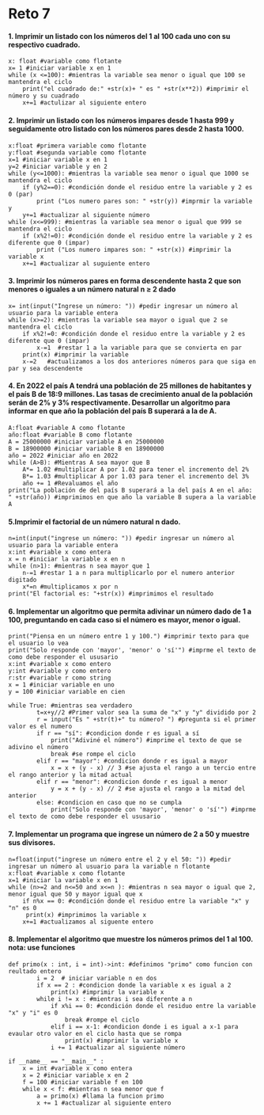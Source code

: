 
# Reto 7

#### 1. Imprimir un listado con los números del 1 al 100 cada uno con su respectivo cuadrado.
```pseudocode
x: float #variable como flotante
x= 1 #iniciar variable x en 1
while (x <=100): #mientras la variable sea menor o igual que 100 se mantendra el ciclo
    print("el cuadrado de:" +str(x)+ " es " +str(x**2)) #imprimir el número y su cuadrado
    x+=1 #actulizar al siguiente entero
```
#### 2. Imprimir un listado con los números impares desde 1 hasta 999 y seguidamente otro listado con los números pares desde 2 hasta 1000.
```psudocode
x:float #primera variable como flotante
y:float #segunda variable como flotante
x=1 #iniciar variable x en 1
y=2 #iniciar variable y en 2
while (y<=1000): #mientras la variable sea menor o igual que 1000 se mantendra el ciclo
    if (y%2==0): #condición donde el residuo entre la variable y 2 es 0 (par)
        print ("Los numero pares son: " +str(y)) #imprmir la variable y
    y+=1 #actualizar al siguiente número
while (x<=999): #mientras la variable sea menor o igual que 999 se mantendra el ciclo
    if (x%2!=0): #condición donde el residuo entre la variable y 2 es diferente que 0 (impar)
        print ("Los numero impares son: " +str(x)) #imprimir la variable x
    x+=1 #actualizar al suguiente entero
```
#### 3. Imprimir los números pares en forma descendente hasta 2 que son menores o iguales a un número natural n ≥ 2 dado

```psudocode
x= int(input("Ingrese un número: ")) #pedir ingresar un número al usuario para la variable entera 
while (x>=2): #mientras la variable sea mayor o igual que 2 se mantendra el ciclo
    if x%2!=0: #condición donde el residuo entre la variable y 2 es diferente que 0 (impar)
        x-=1  #restar 1 a la variable para que se convierta en par 
    print(x) #imprimir la variable
    x-=2   #actualizamos a los dos anteriores números para que siga en par y sea descendente      
```
#### 4. En 2022 el país A tendrá una población de 25 millones de habitantes y el país B de 18:9 millones. Las tasas de crecimiento anual de la población serán de 2% y 3% respectivamente. Desarrollar un algoritmo para informar en que año la población del país B superará a la de A.

```psudocode
A:float #variable A como flotante
año:float #variable B como flotante
A = 25000000 #iniciar variable A en 25000000
B = 18900000 #iniciar variable B en 18900000
año = 2022 #iniciar año en 2022
while (A>B): #Mientras A sea mayor que B
    A*= 1.02 #multiplicar A por 1.02 para tener el incremento del 2%
    B*= 1.03 #multiplicar A por 1.03 para tener el incremento del 3%
    año += 1 #Revaluamos el año 
print("La población de del país B superará a la del país A en el año: " +str(año)) #imprimimos en que año la variable B supera a la variable A
```
#### 5.Imprimir el factorial de un número natural n dado.
 
```psudocode
n=int(input("ingrese un número: ")) #pedir ingresar un número al usuario para la variable entera 
x:int #variable x como entera
x = n #iniciar la variable x en n
while (n>1): #mientras n sea mayor que 1
    n-=1 #restar 1 a n para multiplicarlo por el numero anterior digitado
    x*=n #multiplicamos x por n 
print("El factorial es: "+str(x)) #imprimimos el resultado
```
#### 6. Implementar un algoritmo que permita adivinar un número dado de 1 a 100, preguntando en cada caso si el número es mayor, menor o igual.

```psudocode
print("Piensa en un número entre 1 y 100.") #imprimir texto para que el usuario lo vea
print("Solo responde con 'mayor', 'menor' o 'sí'") #imprme el texto de como debe responder el ususario
x:int #variable x como entero
y:int #variable y como entero
r:str #variable r como string
x = 1 #iniciar variable en uno
y = 100 #iniciar variable en cien

while True: #mientras sea verdadero
        t=x+y//2 #Primer valor sea la suma de "x" y "y" dividido por 2
        r = input("Es " +str(t)+" tu número? ") #pregunta si el primer valor es el numero
        if r == "sí": #condicion donde r es igual a sí
            print("Adiviné el número") #imprime el texto de que se adivino el número
            break #se rompe el ciclo
        elif r == "mayor": #condicion donde r es igual a mayor
            x = x + (y - x) // 3 #se ajusta el rango a un tercio entre el rango anterior y la mitad actual
        elif r == "menor": #condicion donde r es igual a menor
            y = x + (y - x) // 2 #se ajusta el rango a la mitad del anterior 
        else: #condicion en caso que no se cumpla 
            print("Solo responde con 'mayor', 'menor' o 'sí'") #imprme el texto de como debe responder el ususario
```
#### 7. Implementar un programa que ingrese un número de 2 a 50 y muestre sus divisores.
```psudocode
n=float(input("ingrese un número entre el 2 y el 50: ")) #pedir ingresar un número al usuario para la variable n flotante
x:float #variable x como flotante
x=1 #iniciar la variable x en 1
while (n>=2 and n<=50 and x<=n ): #mientras n sea mayor o igual que 2, menor igual que 50 y mayor igual que x
    if n%x == 0: #condición donde el residuo entre la variable "x" y "n" es 0
     print(x) #imprimimos la variable x
    x+=1 #actualizamos al siguente entero
```
#### 8. Implementar el algoritmo que muestre los números primos del 1 al 100. nota: use funciones

```psudocode
def primo(x : int, i = int)->int: #definimos "primo" como funcion con reultado entero 
        i = 2  # iniciar variable n en dos
        if x == 2 : #condicion donde la variable x es igual a 2 
            print(x) #imprimir la variable x
        while i != x : #mientras i sea diferente a n
            if x%i == 0: #condición donde el residuo entre la variable "x" y "i" es 0
                break #rompe el ciclo
            elif i == x-1: #condicion donde i es igual a x-1 para evaular otro valor en el ciclo hasta que se rompa
                print(x) #imprimir la variable x
            i += 1 #actualizar al siguiente número

if __name__ == "__main__" : 
    x = int #variable x como entera
    x = 2 #iniciar variable x en 2
    f = 100 #iniciar variable f en 100
    while x < f: #mientras n sea menor que f
        a = primo(x) #llama la funcion primo
        x += 1 #actualizar al siguiente entero
```
